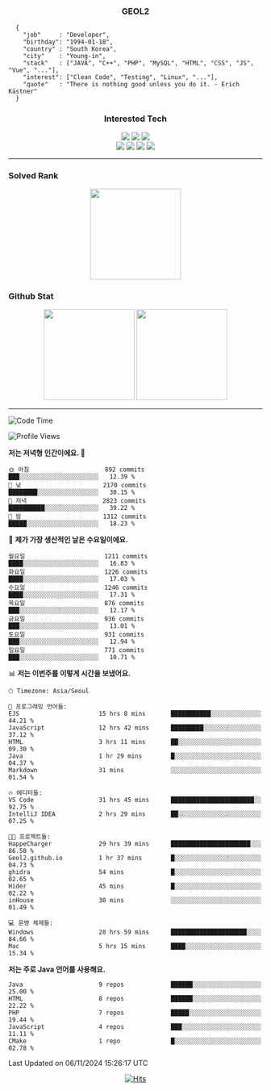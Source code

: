 <div align="center">

  ### GEOL2
</div>

```
  {
    "job"     : "Developer",
    "birthday": "1994-01-18",
    "country" : "South Korea",
    "city"    : "Young-in",
    "stack"   : ["JAVA", "C++", "PHP", "MySQL", "HTML", "CSS", "JS", "Vue", "..."],
    "interest": ["Clean Code", "Testing", "Linux", "..."], 
    "quote"   : "There is nothing good unless you do it. - Erich Kästner"
  }
  ```
  
<div align="center">
  
  ### Interested Tech
  
  <img src="https://img.shields.io/badge/Laravel-F05340?style=flat-square&logo=Laravel&logoColor=white">
  <img src="https://img.shields.io/badge/SpringBoot-6DB33F?style=flat-square&logo=SpringBoot&logoColor=white">
  <img src="https://img.shields.io/badge/Express-000000?style=flat-square&logo=Express&logoColor=white">
  <br>
  <img src="https://img.shields.io/badge/Three.js-000000?style=flat-square&logo=Three.js&logoColor=white">
  <img src="https://img.shields.io/badge/JavaScript-F7DF1E?style=flat-square&logo=JavaScript&logoColor=black">
  <img src="https://img.shields.io/badge/TypeScript-007acc?style=flat-square&logo=TypeScript&logoColor=black">
  <img src="https://img.shields.io/badge/MySQL-4479A1?style=flat-square&logo=mysql&logoColor=white"><br>

</div>

------------

  ### Solved Rank
  
  <div align="center">
    <img height="180em" src="https://mazassumnida.wtf/api/v2/generate_badge?boj=geol2">
  </div>
  
  ### Github Stat 
  <div align="center">
    <img height="180em" src="https://github-readme-stats-git-masterrstaa-rickstaa.vercel.app/api?username=geol2&show_icons=true&theme=dark">
    <img height="180em" src="https://github-readme-stats-git-masterrstaa-rickstaa.vercel.app/api/top-langs/?username=geol2&show_icons=true&hide=css,scss,html&layout=compact&theme=dark&count_private=true&langs_count=8">
  </div>
  
------------

<!--START_SECTION:waka-->
![Code Time](http://img.shields.io/badge/Code%20Time-3%2C390%20hrs%203%20mins-blue)

![Profile Views](http://img.shields.io/badge/Profile%20Views-18-blue)

**저는 저녁형 인간이에요. 🦉** 

```text
🌞 아침                     892 commits         ███░░░░░░░░░░░░░░░░░░░░░░   12.39 % 
🌆 낮　                     2170 commits        ████████░░░░░░░░░░░░░░░░░   30.15 % 
🌃 저녁                     2823 commits        ██████████░░░░░░░░░░░░░░░   39.22 % 
🌙 밤　                     1312 commits        █████░░░░░░░░░░░░░░░░░░░░   18.23 % 
```
📅 **제가 가장 생산적인 날은 수요일이에요.** 

```text
월요일                      1211 commits        ████░░░░░░░░░░░░░░░░░░░░░   16.83 % 
화요일                      1226 commits        ████░░░░░░░░░░░░░░░░░░░░░   17.03 % 
수요일                      1246 commits        ████░░░░░░░░░░░░░░░░░░░░░   17.31 % 
목요일                      876 commits         ███░░░░░░░░░░░░░░░░░░░░░░   12.17 % 
금요일                      936 commits         ███░░░░░░░░░░░░░░░░░░░░░░   13.01 % 
토요일                      931 commits         ███░░░░░░░░░░░░░░░░░░░░░░   12.94 % 
일요일                      771 commits         ███░░░░░░░░░░░░░░░░░░░░░░   10.71 % 
```


📊 **저는 이번주를 이렇게 시간을 보냈어요.** 

```text
🕑︎ Timezone: Asia/Seoul

💬 프로그래밍 언어들: 
EJS                      15 hrs 8 mins       ███████████░░░░░░░░░░░░░░   44.21 % 
JavaScript               12 hrs 42 mins      █████████░░░░░░░░░░░░░░░░   37.12 % 
HTML                     3 hrs 11 mins       ██░░░░░░░░░░░░░░░░░░░░░░░   09.30 % 
Java                     1 hr 29 mins        █░░░░░░░░░░░░░░░░░░░░░░░░   04.37 % 
Markdown                 31 mins             ░░░░░░░░░░░░░░░░░░░░░░░░░   01.54 % 

🔥 에디터들: 
VS Code                  31 hrs 45 mins      ███████████████████████░░   92.75 % 
IntelliJ IDEA            2 hrs 29 mins       ██░░░░░░░░░░░░░░░░░░░░░░░   07.25 % 

🐱‍💻 프로젝트들: 
HappeCharger             29 hrs 39 mins      ██████████████████████░░░   86.58 % 
Geol2.github.io          1 hr 37 mins        █░░░░░░░░░░░░░░░░░░░░░░░░   04.73 % 
ghidra                   54 mins             █░░░░░░░░░░░░░░░░░░░░░░░░   02.65 % 
Hider                    45 mins             █░░░░░░░░░░░░░░░░░░░░░░░░   02.22 % 
inHouse                  30 mins             ░░░░░░░░░░░░░░░░░░░░░░░░░   01.49 % 

💻 운영 체제들: 
Windows                  28 hrs 59 mins      █████████████████████░░░░   84.66 % 
Mac                      5 hrs 15 mins       ████░░░░░░░░░░░░░░░░░░░░░   15.34 % 
```

**저는 주로 Java 언어를 사용해요.** 

```text
Java                     9 repos             ██████░░░░░░░░░░░░░░░░░░░   25.00 % 
HTML                     8 repos             ██████░░░░░░░░░░░░░░░░░░░   22.22 % 
PHP                      7 repos             █████░░░░░░░░░░░░░░░░░░░░   19.44 % 
JavaScript               4 repos             ███░░░░░░░░░░░░░░░░░░░░░░   11.11 % 
CMake                    1 repo              █░░░░░░░░░░░░░░░░░░░░░░░░   02.78 % 
```




 Last Updated on 06/11/2024 15:26:17 UTC
<!--END_SECTION:waka-->

<div align="center">
  
  [![Hits](https://hits.seeyoufarm.com/api/count/incr/badge.svg?url=https%3A%2F%2Fgithub.com%2Fgeol2&count_bg=%2379C83D&title_bg=%23555555&icon=myspace.svg&icon_color=%23E7E7E7&title=hits&edge_flat=false)](https://hits.seeyoufarm.com)
  
</div>

<!--
**Geol2/Geol2** is a ✨ _special_ ✨ repository because its `README.md` (this file) appears on your GitHub profile.

Here are some ideas to get you started:
- 🔭 I’m currently working on ...
- 🌱 I’m currently learning ...
- 👯 I’m looking to collaborate on ...
- 🤔 I’m looking for help with ...
- 💬 Ask me about ...
- 📫 How to reach me: ...
- 😄 Pronouns: ...
- ⚡ Fun fact: ...
-->
